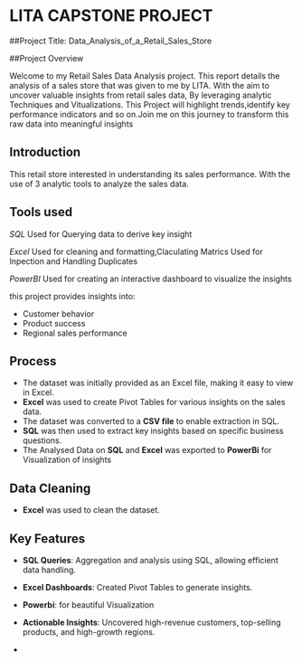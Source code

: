 # LITA CAPSTONE PROJECT

##Project Title: Data_Analysis_of_a_Retail_Sales_Store

##Project Overview

Welcome to my Retail Sales Data Analysis project. This report details the analysis of a sales store that was given to me by LITA. With the aim to uncover valuable insights from retail sales data, By leveraging analytic Techniques and Vitualizations. This Project will highlight trends,identify key performance indicators and so on.Join me on this journey to transform this raw data into meaningful insights

## Introduction

This retail store interested in understanding its sales performance. With the use of 3 analytic tools to analyze the sales data.

## Tools used 
*SQL*
Used for Querying data to derive key insight

*Excel*
Used for cleaning and formatting,Claculating Matrics
Used for Inpection and Handling Duplicates

*PowerBI*
Used for creating an interactive dashboard to visualize the insights

 this project provides insights into:
- Customer behavior
- Product success
- Regional sales performance

## Process

- The dataset was initially provided as an Excel file, making it easy to view in Excel.
- **Excel** was used to create Pivot Tables for various insights on the sales data.
- The dataset was converted to a **CSV file** to enable extraction in SQL.
- **SQL** was then used to extract key insights based on specific business questions.
- The Analysed Data on **SQL** and **Excel** was exported to **PowerBi** for Visualization of insights

## Data Cleaning

- **Excel** was used to clean the dataset.

## Key Features

- **SQL Queries**: Aggregation and analysis using SQL, allowing efficient data handling.
- **Excel Dashboards**: Created Pivot Tables to generate insights.
- **Powerbi**: for beautiful Visualization
- **Actionable Insights**: Uncovered high-revenue customers, top-selling products, and high-growth regions.

- 
